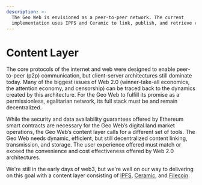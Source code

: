 ```yaml
---
description: >-
  The Geo Web is envisioned as a peer-to-peer network. The current
  implementation uses IPFS and Ceramic to link, publish, and retrieve content.
---
```


# Content Layer

The core protocols of the internet and web were designed to enable peer-to-peer (p2p) communication, but client-server architectures still dominate today. Many of the biggest issues of Web 2.0 (winner-take-all economics, the attention economy, and censorship) can be traced back to the dynamics created by this architecture. For the Geo Web to fulfill its promise as a permissionless, egalitarian network, its full stack must be and remain decentralized.

While the security and data availability guarantees offered by Ethereum smart contracts are necessary for the Geo Web’s digital land market operations, the Geo Web’s content layer calls for a different set of tools. The Geo Web needs dynamic, efficient, but still decentralized content linking, transmission, and storage. The user experience offered must match or exceed the convenience and cost effectiveness offered by Web 2.0 architectures.

We're still in the early days of web3, but we're well on our way to delivering on this goal with a content layer consisting of [IPFS](./ipfs), [Ceramic](./ceramic), and [Filecoin](./storage).
